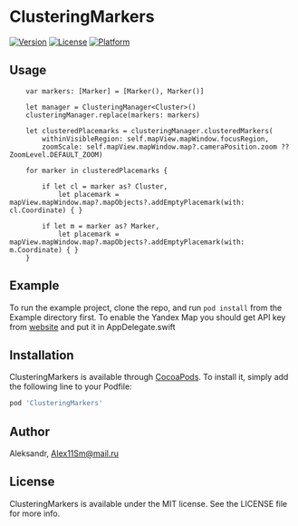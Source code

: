 # ClusteringMarkers

[![Version](https://img.shields.io/cocoapods/v/ClusteringMarkers.svg?style=flat)](https://cocoapods.org/pods/ClusteringMarkers)
[![License](https://img.shields.io/cocoapods/l/ClusteringMarkers.svg?style=flat)](https://cocoapods.org/pods/ClusteringMarkers)
[![Platform](https://img.shields.io/cocoapods/p/ClusteringMarkers.svg?style=flat)](https://cocoapods.org/pods/ClusteringMarkers)


## Usage

        
        var markers: [Marker] = [Marker(), Marker()]
        
        let manager = ClusteringManager<Cluster>()
        clusteringManager.replace(markers: markers)
        
        let clusteredPlacemarks = clusteringManager.clusteredMarkers(
            withinVisibleRegion: self.mapView.mapWindow.focusRegion,
            zoomScale: self.mapView.mapWindow.map?.cameraPosition.zoom ?? ZoomLevel.DEFAULT_ZOOM)
            
        for marker in clusteredPlacemarks {
        
            if let cl = marker as? Cluster, 
                let placemark = mapView.mapWindow.map?.mapObjects?.addEmptyPlacemark(with: cl.Coordinate) { }
                
            if let m = marker as? Marker, 
                let placemark = mapView.mapWindow.map?.mapObjects?.addEmptyPlacemark(with: m.Coordinate) { }
        }
        

## Example

To run the example project, clone the repo, and run `pod install` from the Example directory first.
To enable the Yandex Map you should get API key from [website](https://tech.yandex.ru/maps/mapkit/) and put it in AppDelegate.swift

## Installation

ClusteringMarkers is available through [CocoaPods](https://cocoapods.org). To install
it, simply add the following line to your Podfile:

```ruby
pod 'ClusteringMarkers'
```

## Author

Aleksandr, Alex11Sm@mail.ru

## License

ClusteringMarkers is available under the MIT license. See the LICENSE file for more info.

